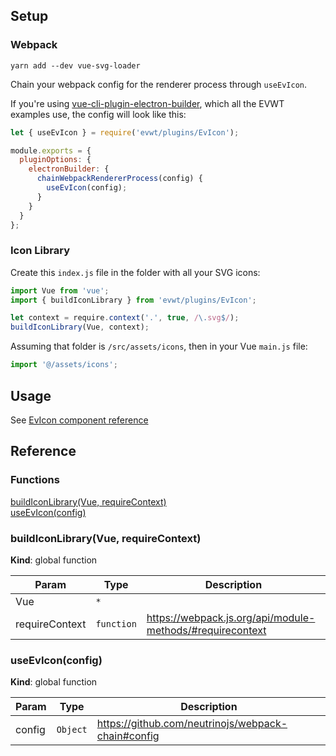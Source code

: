 ## Setup

### Webpack

`yarn add --dev vue-svg-loader`

Chain your webpack config for the renderer process through `useEvIcon`.

If you're using [vue-cli-plugin-electron-builder](https://github.com/nklayman/vue-cli-plugin-electron-builder), which all the EVWT examples use, the config will look like this:

```js
let { useEvIcon } = require('evwt/plugins/EvIcon');

module.exports = {
  pluginOptions: {
    electronBuilder: {
      chainWebpackRendererProcess(config) {
        useEvIcon(config);
      }
    }
  }
};
```

### Icon Library

Create this `index.js` file in the folder with all your SVG icons:

```js
import Vue from 'vue';
import { buildIconLibrary } from 'evwt/plugins/EvIcon';

let context = require.context('.', true, /\.svg$/);
buildIconLibrary(Vue, context);
```

Assuming that folder is `/src/assets/icons`, then in your Vue `main.js` file:

```js
import '@/assets/icons';
```

## Usage

See [EvIcon component reference](/components/EvIcon)
## Reference

### Functions

<dl>
<dt><a href="#buildIconLibrary">buildIconLibrary(Vue, requireContext)</a></dt>
<dd></dd>
<dt><a href="#useEvIcon">useEvIcon(config)</a></dt>
<dd></dd>
</dl>

<a name="buildIconLibrary"></a>

### buildIconLibrary(Vue, requireContext)
**Kind**: global function  

| Param | Type | Description |
| --- | --- | --- |
| Vue | <code>\*</code> |  |
| requireContext | <code>function</code> | https://webpack.js.org/api/module-methods/#requirecontext |

<a name="useEvIcon"></a>

### useEvIcon(config)
**Kind**: global function  

| Param | Type | Description |
| --- | --- | --- |
| config | <code>Object</code> | https://github.com/neutrinojs/webpack-chain#config |

